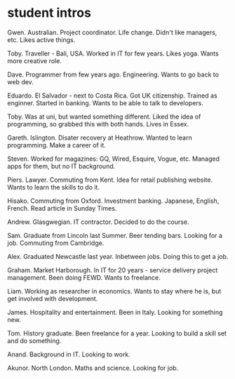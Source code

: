 # student intros

Gwen. Australian. Project coordinator. Life change. Didn't like managers, etc. Likes active things.

Toby. Traveller - Bali, USA. Worked in IT for few years. Likes yoga. Wants more creative role.

Dave. Programmer from few years ago. Engineering. Wants to go back to web dev.

Eduardo. El Salvador - next to Costa Rica. Got UK citizenship. Trained as enginner. Started in banking. Wants to be able to talk to developers.

Toby. Was at uni, but wanted something different. Liked the idea of programming, so grabbed this with both hands. Lives in Essex.

Gareth. Islington. Disater recovery at Heathrow. Wanted to learn programming. Make a career of it.

Steven. Worked for magazines: GQ, Wired, Esquire, Vogue, etc. Managed apps for them, but no IT background.

Piers. Lawyer. Commuting from Kent. Idea for retail publishing website. Wants to learn the skills to do it.

Hisako. Commuting from Oxford. Investment banking. Japanese, English, French. Read article in Sunday Times. 

Andrew. Glasgwegian. IT contractor. Decided to do the course.

Sam. Graduate from Lincoln last Summer. Beer tending bars. Looking for a job. Commuting from Cambridge.

Alex. Graduated Newcastle last year. Inbetween jobs. Doing this to get a job.

Graham. Market Harborough. In IT for 20 years - service delivery project management. Been doing FEWD. Wants to freelance.

Liam. Working as researcher in economics. Wants to stay where he is, but get involved with development.

James. Hospitality and entertainment. Been in Italy. Looking for something new. 

Tom. History graduate. Been freelance for a year. Looking to build a skill set and do something.

Anand. Background in IT. Looking to work.

Akunor. North London. Maths and science. Looking for job.


















